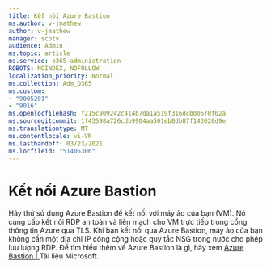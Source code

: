 ```yaml
---
title: Kết nối Azure Bastion
ms.author: v-jmathew
author: v-jmathew
manager: scotv
audience: Admin
ms.topic: article
ms.service: o365-administration
ROBOTS: NOINDEX, NOFOLLOW
localization_priority: Normal
ms.collection: Adm_O365
ms.custom:
- "9005201"
- "9016"
ms.openlocfilehash: f215c909242c414b7da1a519f316dcb00570f02a
ms.sourcegitcommit: 1f43598a726cdb9904aa501eb8db87f143020d9e
ms.translationtype: MT
ms.contentlocale: vi-VN
ms.lasthandoff: 03/23/2021
ms.locfileid: "51405306"
---
```

# <a name="azure-bastion-connect"></a>Kết nối Azure Bastion

Hãy thử sử dụng Azure Bastion để kết nối với máy ảo của bạn (VM). Nó cung cấp kết nối RDP an toàn và liền mạch cho VM trực tiếp trong cổng thông tin Azure qua TLS. Khi bạn kết nối qua Azure Bastion, máy ảo của bạn không cần một địa chỉ IP công cộng hoặc quy tắc NSG trong nước cho phép lưu lượng RDP. Để tìm hiểu thêm về Azure Bastion là gì, hãy xem [Azure Bastion | ](https://docs.microsoft.com/azure/bastion/bastion-overview)Tài liệu Microsoft.
